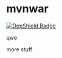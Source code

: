 # mvnwar

[![DepShield Badge](https://depshield.sonatype.org/badges/eduard-tita/mvnwar/depshield.svg)](https://depshield.github.io)

qwe

more stuff
